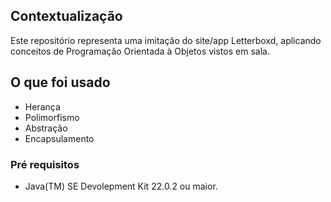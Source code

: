 ## Contextualização

Este repositório representa uma imitação do site/app Letterboxd, aplicando conceitos de Programação Orientada à Objetos vistos em sala.

## O que foi usado
- Herança
- Polimorfismo
- Abstração
- Encapsulamento

### Pré requisitos
- Java(TM) SE Devolepment Kit 22.0.2 ou maior.
